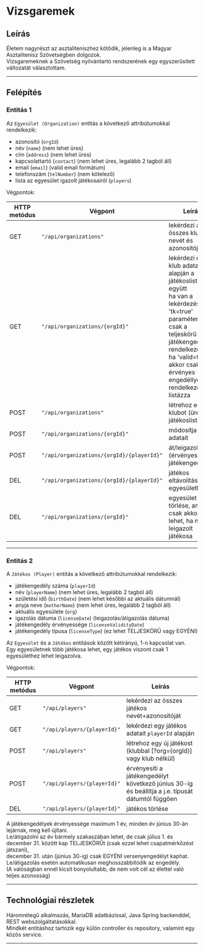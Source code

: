 # Vizsgaremek

## Leírás

Életem nagyrészt az asztaliteniszhez kötődik, jelenleg is a Magyar Asztalitenisz Szövetségben dolgozok.  
Vizsgaremeknek a Szövetség nyilvántartó rendszerének egy egyszerűsített változatát választottam.

---

## Felépítés

### Entitás 1

Az `Egyesület (Organization)` entitás a következő attribútumokkal rendelkezik:

* azonosító (`orgId`)
* név (`name`) (nem lehet üres)
* cím (`address`) (nem lehet üres)
* kapcsolattartó (`contact`) (nem lehet üres, legalább 2 tagból áll)
* email (`email`) (valid email formátum)
* telefonszám (`telNumber`) (nem kötelező)
* lista az egyesület igazolt játékosairól (`players`)

Végpontok:

| HTTP metódus | Végpont                                | Leírás                                                                                                                                                                                                                                                 |
|--------------|----------------------------------------|--------------------------------------------------------------------------------------------------------------------------------------------------------------------------------------------------------------------------------------------------------|
| GET          | `"/api/organizations"`                 | lekérdezi az összes klub nevét és azonosítóját                                                                                                                                                                                                         |
| GET          | `"/api/organizations/{orgId}"`         | lekérdezi egy klub adatait `id` alapján a játékoslistával együtt<br/>ha van a lekérdezésben 'tk=true' paraméter,akkor csak a teljeskörű játékengedéllyel rendelkezőket,<br/>ha 'valid=true', akkor csak az érvényes engedéllyel rendelkezőket listázza |
| POST         | `"/api/organizations"`                 | létrehoz egy új klubot (üres játékoslistával)                                                                                                                                                                                                          |
| POST         | `"/api/organizations/{orgId}"`         | módosítja a klub adatait                                                                                                                                                                                                                               |
| POST         | `"/api/organizations/{orgId}/{playerId}"` | át/leigazolás (érvényesíti is a játékengedélyt)                                                                                                                                                                                                        |
| DEL          | `"/api/organizations/{orgId}/{playerId}"` | játékos eltávolítása az egyesületből                                                                                                                                                                                                                   |
| DEL          | `"/api/organizations/{orgId}"`            | egyesület törlése, amit csak akkor lehet, ha nincs leigazolt játékosa                                                                                                                                                                                 |

---

### Entitás 2

A `Játékos (Player)` entitás a következő attribútumokkal rendelkezik:

* játékengedély száma (`playerId`)
* név (`playerName`) (nem lehet üres, legalább 2 tagból áll)
* születési idő (`birthDate`) (nem lehet későbbi az aktuális dátumnál)
* anyja neve (`motherName`) (nem lehet üres, legalább 2 tagból áll)
* aktuális egyesülete (`org`)
* igazolás dátuma (`licenseDate`) (leigazolás/átigazolás dátuma)
* játékengedély érvényessége (`licenseValidityDate`)
* játékengedély típusa (`licenseType`) (ez lehet TELJESKÖRŰ vagy EGYÉNI)

Az `Egyesület` és a `Játékos` entitások között kétirányú, 1-n kapcsolat van.  
Egy egyesületnek több játékosa lehet, egy játékos viszont csak 1 egyesülethez lehet leigazolva.

Végpontok:

| HTTP metódus | Végpont                     | Leírás                                                                                           |
|--------------|-----------------------------|--------------------------------------------------------------------------------------------------|
| GET          | `"/api/players"`            | lekérdezi az összes játékos nevét+azonosítóját                                                   |
| GET          | `"/api/players/{playerId}"`       | lekérdezi egy játékos adatait `playerId` alapján                                                 |
| POST         | `"/api/players"`            | létrehoz egy új játékost (klubbal [?org={orgId}] vagy klub nélkül)                               |
| POST         | `"/api/players/{playerId}"`       | érvényesíti a játékengedélyt következő június 30-ig és beállítja a j.e. típusát dátumtól függően |
| DEL          | `"/api/players/{playerId}"`       | játékos törlése                                                                                  |

A játékengedélyek érvényessége maximum 1 év, minden év június 30-án lejárnak, meg kell újítani.  
Le/átigazolni az év bármely szakaszában lehet, de csak július 1. és december 31. között kap TELJESKÖRŰt (csak ezzel lehet
csapatmérkőzést játszani),  
december 31. után (június 30-ig) csak EGYÉNI versenyengedélyt kaphat.  
Le/átigazolás esetén automatikusan meghosszabbítódik az engedély.   
(A valóságban ennél kicsit bonyolultabb, de nem volt cél az élettel való teljes azonosság)

---

## Technológiai részletek

Háromrétegű alkalmazás, MariaDB adatbázissal, Java Spring backenddel, REST webszolgáltatásokkal.  
Mindkét entitáshoz tartozik egy külön controller és repository, valamint egy közös service.

---
